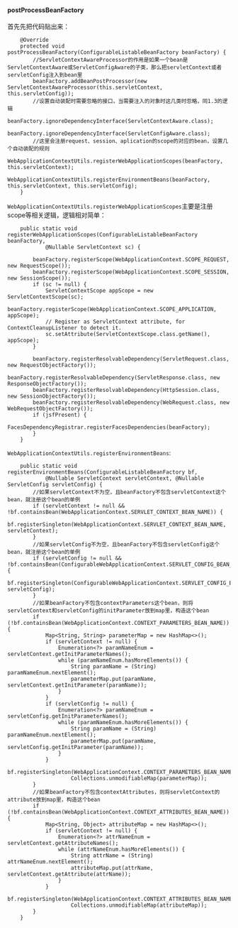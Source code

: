 #### postProcessBeanFactory
首先先把代码贴出来：
```
	@Override
	protected void postProcessBeanFactory(ConfigurableListableBeanFactory beanFactory) {
        //ServletContextAwareProcessor的作用是如果一个bean是ServletContextAware或ServletConfigAware的子类，那么把servletContext或者servletConfig注入到bean里
		beanFactory.addBeanPostProcessor(new ServletContextAwareProcessor(this.servletContext, this.servletConfig));
        //设置自动装配时需要忽略的接口，当需要注入的对象时这几类时忽略，同1.3的逻辑
		beanFactory.ignoreDependencyInterface(ServletContextAware.class);
		beanFactory.ignoreDependencyInterface(ServletConfigAware.class);
        //这里会注册request、session、aplication的scope的对应的bean，设置几个自动装配的规则
		WebApplicationContextUtils.registerWebApplicationScopes(beanFactory, this.servletContext);
		WebApplicationContextUtils.registerEnvironmentBeans(beanFactory, this.servletContext, this.servletConfig);
	}
```
```WebApplicationContextUtils.registerWebApplicationScopes```主要是注册scope等相关逻辑，逻辑相对简单：
```
	public static void registerWebApplicationScopes(ConfigurableListableBeanFactory beanFactory,
			@Nullable ServletContext sc) {

		beanFactory.registerScope(WebApplicationContext.SCOPE_REQUEST, new RequestScope());
		beanFactory.registerScope(WebApplicationContext.SCOPE_SESSION, new SessionScope());
		if (sc != null) {
			ServletContextScope appScope = new ServletContextScope(sc);
			beanFactory.registerScope(WebApplicationContext.SCOPE_APPLICATION, appScope);
			// Register as ServletContext attribute, for ContextCleanupListener to detect it.
			sc.setAttribute(ServletContextScope.class.getName(), appScope);
		}

		beanFactory.registerResolvableDependency(ServletRequest.class, new RequestObjectFactory());
		beanFactory.registerResolvableDependency(ServletResponse.class, new ResponseObjectFactory());
		beanFactory.registerResolvableDependency(HttpSession.class, new SessionObjectFactory());
		beanFactory.registerResolvableDependency(WebRequest.class, new WebRequestObjectFactory());
		if (jsfPresent) {
			FacesDependencyRegistrar.registerFacesDependencies(beanFactory);
		}
	}
```
```WebApplicationContextUtils.registerEnvironmentBeans```:
```
	public static void registerEnvironmentBeans(ConfigurableListableBeanFactory bf,
			@Nullable ServletContext servletContext, @Nullable ServletConfig servletConfig) {
        //如果servletContext不为空，且beanFactory不包含servletContext这个bean，就注册这个bean的单例
		if (servletContext != null && !bf.containsBean(WebApplicationContext.SERVLET_CONTEXT_BEAN_NAME)) {
			bf.registerSingleton(WebApplicationContext.SERVLET_CONTEXT_BEAN_NAME, servletContext);
		}
        //如果servletConfig不为空，且beanFactory不包含servletConfig这个bean，就注册这个bean的单例
		if (servletConfig != null && !bf.containsBean(ConfigurableWebApplicationContext.SERVLET_CONFIG_BEAN_NAME)) {
			bf.registerSingleton(ConfigurableWebApplicationContext.SERVLET_CONFIG_BEAN_NAME, servletConfig);
		}
        //如果beanFactory不包含contextParameters这个bean，则将servletContext和servletConfig的initParameter放到map里，构造这个bean
		if (!bf.containsBean(WebApplicationContext.CONTEXT_PARAMETERS_BEAN_NAME)) {
			Map<String, String> parameterMap = new HashMap<>();
			if (servletContext != null) {
				Enumeration<?> paramNameEnum = servletContext.getInitParameterNames();
				while (paramNameEnum.hasMoreElements()) {
					String paramName = (String) paramNameEnum.nextElement();
					parameterMap.put(paramName, servletContext.getInitParameter(paramName));
				}
			}
			if (servletConfig != null) {
				Enumeration<?> paramNameEnum = servletConfig.getInitParameterNames();
				while (paramNameEnum.hasMoreElements()) {
					String paramName = (String) paramNameEnum.nextElement();
					parameterMap.put(paramName, servletConfig.getInitParameter(paramName));
				}
			}
			bf.registerSingleton(WebApplicationContext.CONTEXT_PARAMETERS_BEAN_NAME,
					Collections.unmodifiableMap(parameterMap));
		}
        //如果beanFactory不包含contextAttributes，则将servletContext的attribute放到map里，构造这个bean
		if (!bf.containsBean(WebApplicationContext.CONTEXT_ATTRIBUTES_BEAN_NAME)) {
			Map<String, Object> attributeMap = new HashMap<>();
			if (servletContext != null) {
				Enumeration<?> attrNameEnum = servletContext.getAttributeNames();
				while (attrNameEnum.hasMoreElements()) {
					String attrName = (String) attrNameEnum.nextElement();
					attributeMap.put(attrName, servletContext.getAttribute(attrName));
				}
			}
			bf.registerSingleton(WebApplicationContext.CONTEXT_ATTRIBUTES_BEAN_NAME,
					Collections.unmodifiableMap(attributeMap));
		}
	}
```